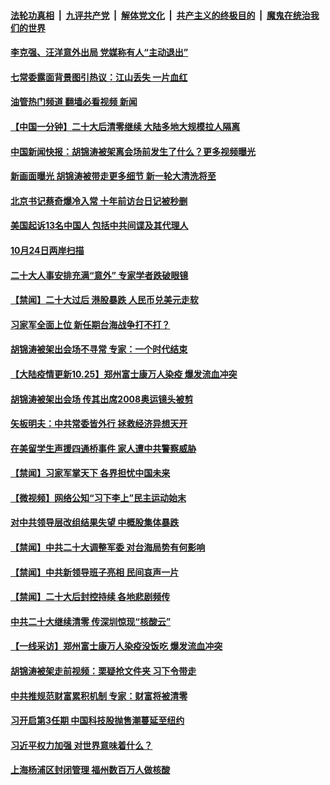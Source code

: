 ####  [法轮功真相](../../../../basic/blob/master/README.md?t=10251531) &nbsp;|&nbsp; [九评共产党](../../../../9ping.md/blob/master/README.md?t=10251531) &nbsp;|&nbsp; [解体党文化](../../../../jtdwh.md/blob/master/README.md?t=10251531)  &nbsp;|&nbsp; [共产主义的终极目的](../../../../gczydzjmd.md/blob/master/README.md?t=10251531) &nbsp;|&nbsp; [魔鬼在统治我们的世界](../../../../mgztzwmdsj.md/blob/master/README.md?t=10251531) 

#### [李克强、汪洋意外出局 党媒称有人“主动退出”](../pages/prog204/a103559334.md?t=10251531) 

#### [七常委露面背景图引热议：江山丢失 一片血红](../pages/prog204/a103559303.md?t=10251531) 

#### [油管热门频道 翻墙必看视频 新闻](http://209.250.226.216:81/youtube.html?10251531)

#### [【中国一分钟】二十大后清零继续 大陆多地大规模拉人隔离](../pages/prog204/a103559233.md?t=10251531) 

#### [中国新闻快报：胡锦涛被架离会场前发生了什么？更多视频曝光](../pages/prog204/a103559237.md?t=10251531) 

#### [新画面曝光 胡锦涛被带走更多细节 新一轮大清洗将至](../pages/prog204/a103559241.md?t=10251531) 

#### [北京书记蔡奇爆冷入常 十年前访台日记被秒删](../pages/prog204/a103559146.md?t=10251531) 

#### [美国起诉13名中国人 包括中共间谍及其代理人](../pages/prog204/a103559170.md?t=10251531) 

#### [10月24日两岸扫描](../pages/prog204/a103559062.md?t=10251531) 

#### [二十大人事安排充满“意外” 专家学者跌破眼镜](../pages/prog204/a103559090.md?t=10251531) 

#### [【禁闻】二十大过后 港股暴跌 人民币兑美元走软](../pages/prog204/a103558852.md?t=10251531) 

#### [习家军全面上位 新任期台海战争打不打？](../pages/prog204/a103559067.md?t=10251531) 

#### [胡锦涛被架出会场不寻常 专家：一个时代结束](../pages/prog204/a103557342.md?t=10251531) 

#### [【大陆疫情更新10.25】郑州富士康万人染疫 爆发流血冲突](../pages/prog204/a103543040.md?t=10251531) 

#### [胡锦涛被架出会场 传其出席2008奥运镜头被剪](../pages/prog204/a103558983.md?t=10251531) 

#### [矢板明夫：中共常委皆外行 拯救经济异想天开](../pages/prog204/a103558675.md?t=10251531) 

#### [在美留学生声援四通桥事件 家人遭中共警察威胁](../pages/prog204/a103558953.md?t=10251531) 

#### [【禁闻】习家军掌天下 各界担忧中国未来](../pages/prog204/a103558856.md?t=10251531) 

#### [【微视频】网络公知“习下李上”民主运动始末](../pages/prog204/a103558858.md?t=10251531) 

#### [对中共领导层改组结果失望 中概股集体暴跌](../pages/prog204/a103558925.md?t=10251531) 

#### [【禁闻】中共二十大调整军委 对台海局势有何影响](../pages/prog204/a103558859.md?t=10251531) 

#### [【禁闻】中共新领导班子亮相 民间哀声一片](../pages/prog204/a103558863.md?t=10251531) 

#### [【禁闻】二十大后封控持续 各地悲剧频传](../pages/prog204/a103558868.md?t=10251531) 


#### [中共二十大继续清零 传深圳惊现“核酸云”](../pages/prog204/a103558862.md?t=10251531) 

#### [【一线采访】郑州富士康万人染疫没饭吃 爆发流血冲突](../pages/prog204/a103558804.md?t=10251531) 

#### [胡锦涛被架走前视频：栗疑抢文件夹 习下令带走](../pages/prog204/a103558726.md?t=10251531) 

#### [中共推规范财富累积机制 专家：财富将被清零](../pages/prog204/a103558800.md?t=10251531) 

#### [习开启第3任期 中国科技股抛售潮蔓延至纽约](../pages/prog204/a103558716.md?t=10251531) 

#### [习近平权力加强 对世界意味着什么？](../pages/prog204/a103558701.md?t=10251531) 

#### [上海杨浦区封闭管理 福州数百万人做核酸](../pages/prog204/a103558684.md?t=10251531) 

<img src='http://gfw-breaker.win/goodnews/indexes/prog204.md' width='0px' height='0px'/>
